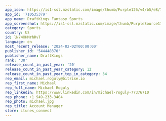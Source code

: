 ```yaml
---
app_icon: https://is1-ssl.mzstatic.com/image/thumb/Purple126/v4/b5/e8/7d/b5e87dd6-80fc-a470-fea1-ac7335bef581/AppIcon-1x_U007emarketing-0-8-0-85-220.png/1024x1024bb.png
app_id: '710535379'
app_name: DraftKings Fantasy Sports
app_screenshot: https://is1-ssl.mzstatic.com/image/thumb/PurpleSource116/v4/8d/cf/76/8dcf76db-b008-a749-137c-90963c47f7f8/f89799d6-e745-4d85-bd84-1510ea7f853e_DFS_NONE_App-Store-Reactive-Update_SEO_IOS6.5_F1.png/1242x2688bb.png
category: Sports
country: US
id: lN74XHMrhRvT
language: en
most_recent_release: '2024-02-02T00:00:00'
publisher_id: '544448370'
publisher_name: DraftKings
rank: '30'
release_count_in_past_year: '20'
release_count_in_past_year_category: 12
release_count_in_past_year_top_in_category: 34
rep_email: michael.roguly@bitrise.io
rep_first_name: Michael
rep_full_name: Michael Roguly
rep_linkedin: https://www.linkedin.com/in/michael-roguly-77376710
rep_phone: +1 949-233-3404
rep_photo: michael.jpg
rep_title: Account Manager
store: itunes_connect
---
```

